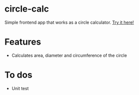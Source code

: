 # circle-calc
Simple frontend app that works as a circle calculator. [Try it here!](https://circlecalculator.netlify.app/)

# Features
* Calculates area, diameter and circumference of the circle

# To dos
* Unit test
